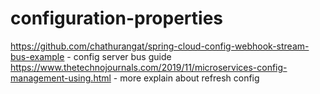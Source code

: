 # configuration-properties

https://github.com/chathurangat/spring-cloud-config-webhook-stream-bus-example - config server bus guide
https://www.thetechnojournals.com/2019/11/microservices-config-management-using.html - more explain about refresh config
